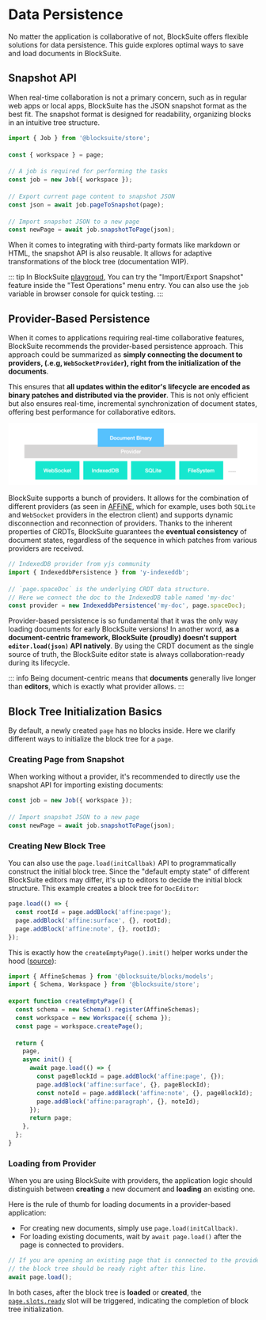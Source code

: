 # Data Persistence

No matter the application is collaborative of not, BlockSuite offers flexible solutions for data persistence. This guide explores optimal ways to save and load documents in BlockSuite.

## Snapshot API

When real-time collaboration is not a primary concern, such as in regular web apps or local apps, BlockSuite has the JSON snapshot format as the best fit. The snapshot format is designed for readability, organizing blocks in an intuitive tree structure.

```ts
import { Job } from '@blocksuite/store';

const { workspace } = page;

// A job is required for performing the tasks
const job = new Job({ workspace });

// Export current page content to snapshot JSON
const json = await job.pageToSnapshot(page);

// Import snapshot JSON to a new page
const newPage = await job.snapshotToPage(json);
```

When it comes to integrating with third-party formats like markdown or HTML, the snapshot API is also reusable. It allows for adaptive transformations of the block tree (documentation WIP).

::: tip
In BlockSuite [playgroud](https://try-blocksuite.vercel.app/starter/?init), You can try the "Import/Export Snapshot" feature inside the "Test Operations" menu entry. You can also use the `job` variable in browser console for quick testing.
:::

## Provider-Based Persistence

When it comes to applications requiring real-time collaborative features, BlockSuite recommends the provider-based persistence approach. This approach could be summarized as **simply connecting the document to providers, (.e.g, `WebSocketProvider`), right from the initialization of the documents**.

This ensures that **all updates within the editor's lifecycle are encoded as binary patches and distributed via the provider**. This is not only efficient but also ensures real-time, incremental synchronization of document states, offering best performance for collaborative editors.

![pluggable-providers](./images/pluggable-providers.png)

BlockSuite supports a bunch of providers. It allows for the combination of different providers (as seen in [AFFiNE](https://github.com/toeverything/AFFiNE), which for example, uses both `SQLite` and `WebSocket` providers in the electron client) and supports dynamic disconnection and reconnection of providers. Thanks to the inherent properties of CRDTs, BlockSuite guarantees the **eventual consistency** of document states, regardless of the sequence in which patches from various providers are received.

```ts
// IndexedDB provider from yjs community
import { IndexeddbPersistence } from 'y-indexeddb';

// `page.spaceDoc` is the underlying CRDT data structure.
// Here we connect the doc to the IndexedDB table named 'my-doc'
const provider = new IndexeddbPersistence('my-doc', page.spaceDoc);
```

Provider-based persistence is so fundamental that it was the only way loading documents for early BlockSuite versions! In another word, **as a document-centric framework, BlockSuite (proudly) doesn't support `editor.load(json)` API natively**. By using the CRDT document as the single source of truth, the BlockSuite editor state is always collaboration-ready during its lifecycle.

::: info
Being document-centric means that **documents** generally live longer than **editors**, which is exactly what provider allows.
:::

## Block Tree Initialization Basics

By default, a newly created `page` has no blocks inside. Here we clarify different ways to initialize the block tree for a `page`.

### Creating Page from Snapshot

When working without a provider, it's recommended to directly use the snapshot API for importing existing documents:

```ts
const job = new Job({ workspace });

// Import snapshot JSON to a new page
const newPage = await job.snapshotToPage(json);
```

### Creating New Block Tree

You can also use the `page.load(initCallbak)` API to programmatically construct the initial block tree. Since the "default empty state" of different BlockSuite editors may differ, it's up to editors to decide the initial block structure. This example creates a block tree for `DocEditor`:

```ts
page.load(() => {
  const rootId = page.addBlock('affine:page');
  page.addBlock('affine:surface', {}, rootId);
  page.addBlock('affine:note', {}, rootId);
});
```

This is exactly how the `createEmptyPage().init()` helper works under the hood ([source](https://github.com/toeverything/blocksuite/blob/master/packages/presets/src/helpers/index.ts)):

```ts
import { AffineSchemas } from '@blocksuite/blocks/models';
import { Schema, Workspace } from '@blocksuite/store';

export function createEmptyPage() {
  const schema = new Schema().register(AffineSchemas);
  const workspace = new Workspace({ schema });
  const page = workspace.createPage();

  return {
    page,
    async init() {
      await page.load(() => {
        const pageBlockId = page.addBlock('affine:page', {});
        page.addBlock('affine:surface', {}, pageBlockId);
        const noteId = page.addBlock('affine:note', {}, pageBlockId);
        page.addBlock('affine:paragraph', {}, noteId);
      });
      return page;
    },
  };
}
```

### Loading from Provider

When you are using BlockSuite with providers, the application logic should distinguish between **creating** a new document and **loading** an existing one.

Here is the rule of thumb for loading documents in a provider-based application:

- For creating new documents, simply use `page.load(initCallback)`.
- For loading existing documents, wait by `await page.load()` after the page is connected to providers.

```ts
// If you are opening an existing page that is connected to the provider,
// the block tree should be ready right after this line.
await page.load();
```

In both cases, after the block tree is **loaded** or **created**, the [`page.slots.ready`](/api/@blocksuite/store/classes/Page.html#ready-1) slot will be triggered, indicating the completion of block tree initialization.
